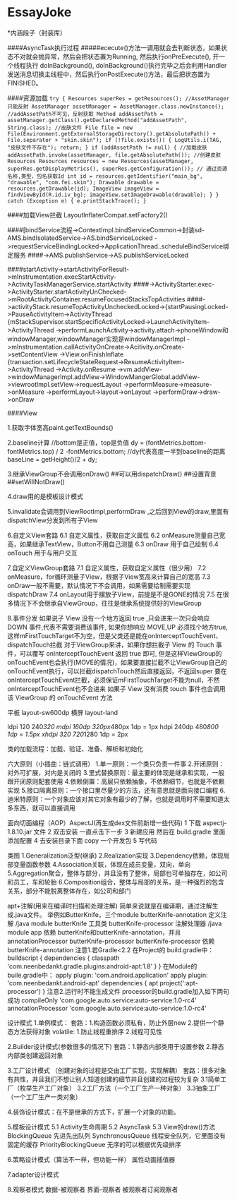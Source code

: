 # EssayJoke
*内涵段子（封装库）

####AsyncTask执行过程
#####ececute()方法一调用就会去判断状态，如果状态不对就会抛异常，然后会把状态置为Running,
然后执行onPreExecute(), 开一个线程执行 doInBackground(),
doInBackground()执行完毕之后会利用Handler发送消息切换主线程中，然后执行onPostExecute()方法，最后把状态置为FINISHED。

####资源加载
 `try {
            Resources superRes = getResources();
            //AssetManager只能反射
            AssetManager assetManager = AssetManager.class.newInstance();
            //addAssetPath不可见，反射获取
            Method addAssetPath = assetManager.getClass().getDeclaredMethod("addAssetPath", String.class);
            //皮肤文件
            File file = new File(Environment.getExternalStorageDirectory().getAbsolutePath() +
                    File.separator + "skin.skin");
            if (!file.exists()) {
                LogUtils.i(TAG, "皮肤文件不存在");
                return;
            }
            if (addAssetPath != null) {
                //加载皮肤
                addAssetPath.invoke(assetManager, file.getAbsolutePath());
                //创建皮肤Resources
                Resources resources = new Resources(assetManager, superRes.getDisplayMetrics(), superRes.getConfiguration());
                // 通过资源名称,类型，包名获取Id
                int id = resources.getIdentifier("main_bg", "drawable", "com.fei.skin");
                Drawable drawable = resources.getDrawable(id);
                ImageView imageView = findViewById(R.id.iv_bg);
                imageView.setImageDrawable(drawable);
            }
        } catch (Exception e) {
            e.printStackTrace();
        }`
        
####加载View拦截 LayoutInflaterCompat.setFactory2()

####[bindService流程->ContextImpl.bindServiceCommon->封装sd-AMS.bindIsolatedService->AS.bindServiceLocked  ->requestServiceBindingLocked->ApplicationThread..scheduleBindService绑定服务
####->AMS.publishService->AS.publishServiceLocked

####startActivity->startActivityForResult->mInstrumentation.execStartActivity->ActivityTaskManagerService.startActivity
####->ActivityStarter.exec->ActivityStarter.startActivityUnChecked->mRootActivityContainer.resumeFocusedStacksTopActivities
####->activityStack.resumeTopActivityUncheckedLocked->{startPausingLocked->PauseActivityItem->ActivityThread
                                                      {mStackSupervisor.startSpecificActivityLocked->LaunchActivityItem->ActivityThread
                                                      ->performLaunchActivity->activity.attach->phoneWindow和windowManager,windowManager实现是windowManagerImpl
                                                      ->mInstrumentation.callActivityOnCreate->Acitivity.onCreate->setContentView
                                                                   ->View.onFinishInflate
                                                      {transaction.setLifecycleStateRequest->ResumeActivityItem->ActivityThread
                                                      ->Activity.onResume
                                                      ->vm.addView->windowManagerImpl.addView->WindowMangerGlobal.addView->viewrootImpl.setView->requestLayout
                                                                  ->performMeasure->measure->onMeasure
                                                                  ->performLayout->layout->onLayout
                                                                  ->performDraw->draw->onDraw

                                                      
                                                       



####View

1.获取字体宽高paint.getTextBounds()

2.baseline计算
//bottom是正值，top是负值
dy = (fontMetrics.bottom-fontMetrics.top) / 2 -fontMetrics.bottom;
//dy代表高度一半到baseline的距离
baseLine = getHeight()/2 + dy;

3.继承ViewGroup不会调用onDraw()
##可以用dispatchDraw()
##设置背景
##setWillNotDraw()

4.draw用的是模板设计模式

5.invalidate会调用到ViewRootImpl,performDraw
,之后回到View的draw,里面有dispatchView分发到所有子View

6.自定义View套路
 6.1 自定义属性，获取自定义属性
 6.2 onMeasure测量自己宽高，如果继承TextView，Button不用自己测量
 6.3 onDraw 用于自己绘制
 6.4 onTouch 用于与用户交互

7.自定义ViewGroup套路
 7.1 自定义属性，获取自定义属性（很少用）
 7.2 onMeasure，for循环测量子View，根据子View宽高来计算自己的宽高
 7.3 onDraw一般不需要，默认情况下不会调用，如果需要绘制需要实现dispatchDraw
 7.4 onLayout用于摆放子View，前提是不是GONE的情况
 7.5 在很多情况下不会继承自ViewGroup，往往是继承系统提供好的ViewGroup

8.事件分发
如果说子 View 没有一个地方返回 true ,只会进来一次只会响应 DOWN 事件,代表不需要消费该事件,
如果你想响应 MOVE,UP 必须找个地方true,这样mFirstTouchTarget不为空，但是父类还是能在onInterceptTouchEvent、dispatchTouch拦截
对于ViewGroup来讲，如果你想拦截子 View 的 Touch 事件，可以覆写 onInterceptTouchEvent 返回 true 即可,
但是这样ViewGroup的onTouchEvent也会执行(MOVE的情况)，如果要直接拦截不让ViewGroup自己的onTouchEvent执行，可以拦截dispatchTouch然后直接返回，不返回super
要在onInterceptTouchEvent拦截，必须保证mFirstTouchTarget不能为null，不然onInterceptTouchEvent也不会进来
如果子 View 没有消费 touch 事件也会调用该 ViewGroup 的 onTouchEvent 方法


平板 layout-sw600dp
横屏 layout-land

ldpi     120    240*320
mdpi     160dp    320px*480px  1dp = 1px
hdpi     240dp    480*800  1dp = 1.5px
xhdpi    320    720*1280   1dp = 2px

类的加载流程：加载、验证、准备、解析和初始化

六大原则（小插曲：链式调用）
1.单一原则：一个类只负责一件事
2.开闭原则：对外可扩展，对内是关闭的
3.里式替换原则：最主要的体现是继承和实现，一般跟开闭原则配套使用
4.依赖倒置：高层只依赖抽象，不依赖细节，也就是不依赖实现
5.接口隔离原则：一个接口里尽量少的方法，还有意思就是面向接口编程
6.迪米特原则：一个对象应该对其它对象有最少的了解，也就是调用时不需要知道太多东西，就可以直接调用

面向切面编程（AOP）AspectJ(再生成dex文件前新增一些代码)
1 下载 aspectj-1.8.10.jar 文件
2 双击安装 一直点击下一步
3 新建应用  然后在 build.gradle 里面添加配置
4 去安装目录下面 copy 一个开发包
5 写代码

类图
1.Generalization泛型(继承)
2.Realization实现
3.Dependency依赖，体现局部变量函数参数
4.Association关联，体现在成员变量，双向，单向
5.Aggregation聚合，整体与部分，并且没有了整体，局部也可单独存在，如公司和员工，车和轮胎
6.Composition组合，整体与局部的关系，是一种强烈的包含关系，部分不能脱离整体存在，如公司和部门


apt+注解(用来在编译时扫描和处理注解)
简单来说就是在编译期，通过注解生成.java文件。
举例如ButterKnife，三个module
butterKnife-annotation 定义注解 /java module
butterKnife 工具类
butterKnife-processor 注解处理器 /java module
app 依赖 butterKnife和butterKnife-annotation，并且annotationProcessor butterKnife-processor
butterKnife-processor 依赖butterKnife-annotation
注意1.若Gradle<2.2
在Project的 build.gradle中：
buildscript {
    dependencies {
        classpath 'com.neenbedankt.gradle.plugins:android-apt:1.8'
    }
}
在Module的buile.gradle中：
apply plugin: 'com.android.application'
apply plugin: 'com.neenbedankt.android-apt'
dependencies {
    apt project(':apt-processor')
}
注意2.运行时不能生成文件
processor的build.gradle加入如下两句成功
compileOnly 'com.google.auto.service:auto-service:1.0-rc4'
annotationProcessor 'com.google.auto.service:auto-service:1.0-rc4'

设计模式
1.单例模式：
套路：1.构造函数必须私有，防止外层new
     2.提供一个静态方法获得对象
volatile: 1.防止线程重排序
          2.线程可见性

2.Builder设计模式(参数很多的情况下)
套路：1.静态内部类用于设置参数
     2.静态内部类创建返回对象

3.工厂设计模式 （创建对象的过程是交由工厂实现，实现解耦）
套路：很多对象有共性，并且我们不想让别人知道创建的细节并且创建的过程较为复杂
3.1简单工厂（枚举生产工厂对象）
3.2工厂方法（一个工厂生产一种对象）
3.3抽象工厂（一个工厂生产一类对象）

4.装饰设计模式：在不是继承的方式下，扩展一个对象的功能。

5.模板设计模式
5.1 Activity生命周期
5.2 AsyncTask
5.3 View的draw()方法
BlockingQueue 先进先出队列
SynchronousQueue 线程安全队列，它里面没有固定的缓存
PriorityBlockingQueue 无序的可以根据优先级排序

6.策略设计模式（算法不一样，但功能一样）
属性动画插值器

7.adapter设计模式

8.观察者模式
数据-被观察者
界面-观察者
被观察者订阅观察者




